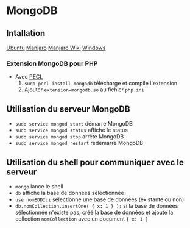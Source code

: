 # MongoDB

## Intallation

[Ubuntu](https://docs.mongodb.com/manual/tutorial/install-mongodb-on-ubuntu/)
[Manjaro](https://www.vultr.com/docs/how-to-install-mongodb-4-0-on-arch-linux)
[Manjaro Wiki](https://wiki.archlinux.org/index.php/MongoDB)
[Windows](https://docs.mongodb.com/manual/tutorial/install-mongodb-on-windows/#run-mongodb-from-cmd)

### Extension MongoDB pour PHP

* Avec [PECL](https://www.php.net/manual/fr/mongodb.installation.pecl.php)
    1. `sudo pecl install mongodb` télécharge et compile l'extension
    2. Ajouter `extension=mongodb.so` au fichier `php.ini`

## Utilisation du serveur MongoDB

* `sudo service mongod start` démarre MongoDB
* `sudo service mongod status` affiche le status
* `sudo service mongod stop` arrête MongoDB
* `sudo service mongod restart` redémarre MongoDB

## Utilisation du shell pour communiquer avec le serveur

* `mongo` lance le shell
* `db` affiche la base de données sélectionnée
* `use nomBDDIci` sélectionne une base de données (existante ou non)
* `db.nomCollection.insertOne( { x: 1 } );` si la base de données sélectionnée n'existe pas, créé la base de données et ajoute la collection `nomCollection` avec un document `{ x: 1 }`